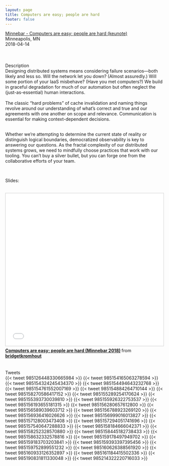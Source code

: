 ```yaml
---
layout: page
title: Computers are easy; people are hard
footer: false
---
```


<div class="views-field views-field-nothing">        <span class="field-content views-field-field-details"><a href="https://minnestar.org/announcing-minnebar13-session-0-speaker-bridget-kromhout/">Minnebar - Computers are easy; people are hard (keunote)</a><br>Minneapolis, MN<br><span class="date-display-start">2018-04-14</span></span></div>
<br>

<br>
<br>
Description
<br>
Designing distributed systems means considering failure scenarios—both likely and less so. Will the network let you down? (Almost assuredly.) Will some portion of your IaaS misbehave? (Have you met computers?) We build in graceful degradation for much of our automation but often neglect the (just-as-essential) human interactions.

<br>
<br>
The classic “hard problems” of cache invalidation and naming things revolve around our understanding of what’s correct and true and our agreements with one another on scope and relevance. Communication is essential for making context-dependent decisions.
<br>
<br>

Whether we’re attempting to determine the current state of reality or distinguish logical boundaries, democratized observability is key to answering our questions. As the fractal complexity of our distributed systems grows, we need to mindfully choose practices that work with our tooling. You can’t buy a silver bullet, but you can forge one from the collaborative efforts of your team.

<br>

Slides:

<br>

<iframe src="//www.slideshare.net/slideshow/embed_code/key/jvfhrQDaV62IhF" width="595" height="485" frameborder="0" marginwidth="0" marginheight="0" scrolling="no" style="border:1px solid #CCC; border-width:1px; margin-bottom:5px; max-width: 100%;" allowfullscreen> </iframe> <div style="margin-bottom:5px"> <strong> <a href="//www.slideshare.net/bridgetkromhout/computers-are-easy-people-are-hard-minnebar-2018" title="Computers are easy; people are hard (Minnebar 2018)" target="_blank">Computers are easy; people are hard (Minnebar 2018)</a> </strong> from <strong><a href="//www.slideshare.net/bridgetkromhout" target="_blank">bridgetkromhout</a></strong> </div>


<br>

Tweets
<br>
{{< tweet 985126448330665984 >}}
{{< tweet 985154165063278594 >}}
{{< tweet 985154324245434370 >}}
{{< tweet 985154494643232768 >}}
{{< tweet 985154761552007169 >}}
{{< tweet 985154884264710144 >}}
{{< tweet 985158270586417152 >}}
{{< tweet 985155289254170624 >}}
{{< tweet 985155393730039810 >}}
{{< tweet 985155926322753537 >}}
{{< tweet 985156193655181315 >}}
{{< tweet 985156280657612800 >}}
{{< tweet 985156589039603712 >}}
{{< tweet 985156788923269120 >}}
{{< tweet 985156936416026626 >}}
{{< tweet 985156999016013827 >}}
{{< tweet 985157128003473408 >}}
{{< tweet 985157294051741696 >}}
{{< tweet 985157540647288833 >}}
{{< tweet 985158184666042371 >}}
{{< tweet 985158252328570880 >}}
{{< tweet 985158445182738433 >}}
{{< tweet 985158632332578816 >}}
{{< tweet 985159178497949702 >}}
{{< tweet 985159183703203841 >}}
{{< tweet 985159393397395456 >}}
{{< tweet 985159752899551232 >}}
{{< tweet 985160626388561920 >}}
{{< tweet 985160933126352897 >}}
{{< tweet 985161184415502336 >}}
{{< tweet 985190831811330048 >}}
{{< tweet 985214322220716033 >}}
